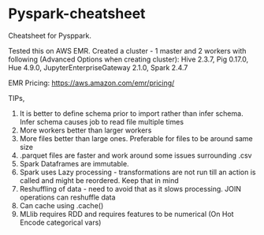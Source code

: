 # Pyspark-cheatsheet

Cheatsheet for Pysppark. 

Tested this on AWS EMR.
Created a cluster - 1 master and 2 workers with following (Advanced Options when creating cluster): Hive 2.3.7, Pig 0.17.0, Hue 4.9.0, JupyterEnterpriseGateway 2.1.0, Spark 2.4.7

EMR Pricing: https://aws.amazon.com/emr/pricing/

TIPs,
1) It is better to define schema prior to import rather than infer schema. Infer schema causes job to read file multiple times
2) More workers better than larger workers
3) More files better than large ones. Preferable for files to be around same size
4) .parquet files are faster and work around some issues surrounding .csv
5) Spark Dataframes are immutable.
6) Spark uses Lazy processing - transformations are not run till an action is called and might be reordered. Keep that in mind
7) Reshuffling of data - need to avoid that as it slows processing. JOIN operations can reshuffle data
8) Can cache using .cache()
9) MLlib requires RDD and requires features to be numerical (On Hot Encode categorical vars)
